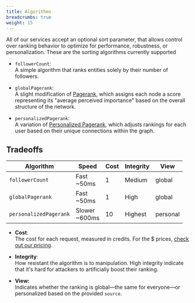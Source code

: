 ```yaml
---
title: Algorithms
breadcrumbs: true
weight: 15
---
```


All of our services accept an optional sort parameter, that allows control over ranking behavior to optimize for performance, robustness, or personalization.
These are the sorting algorithms currently supported

- `followerCount`:  
A simple algorithm that ranks entities solely by their number of followers.

- `globalPagerank`:  
A slight modification of [Pagerank](https://en.wikipedia.org/wiki/PageRank), which assigns each node a score representing its "average perceived importance" based on the overall structure of the network.

- `personalizedPagerank`:  
A variation of [Personalized Pagerank](https://ieeexplore.ieee.org/stamp/stamp.jsp?tp=&arnumber=8895775), which adjusts rankings for each user based on their unique connections within the graph.

## Tradeoffs

| Algorithm | Speed | Cost | Integrity | View |
| --- | --- | --- | --- | --- |
| `followerCount` | Fast <br> ~50ms | 1   | Medium | global |
| `globalPagerank` | Fast <br> ~50ms | 1   | High | global |
| `personalizedPagerank` | Slower <br> ~600ms | 10  | Highest | personal |
  
- **Cost**:  
The cost for each request, measured in credits. For the $ prices, [check out our pricing](/pricing).
  
- **Integrity**:  
How resistant the algorithm is to manipulation. High integrity indicate that it's hard for attackers to artificially boost their ranking.
  
- **View:**  
Indicates whether the ranking is global—the same for everyone—or personalized based on the provided `source`.